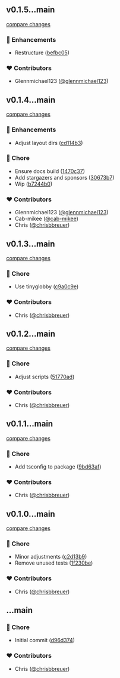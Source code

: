 
## v0.1.5...main

[compare changes](https://github.com/stacksjs/vite-plugin-layouts/compare/v0.1.5...main)

### 🚀 Enhancements

- Restructure ([befbc05](https://github.com/stacksjs/vite-plugin-layouts/commit/befbc05))

### ❤️ Contributors

- Glennmichael123 ([@glennmichael123](https://github.com/glennmichael123))

## v0.1.4...main

[compare changes](https://github.com/stacksjs/vite-plugin-layouts/compare/v0.1.4...main)

### 🚀 Enhancements

- Adjust layout dirs ([cd114b3](https://github.com/stacksjs/vite-plugin-layouts/commit/cd114b3))

### 🏡 Chore

- Ensure docs build ([1470c37](https://github.com/stacksjs/vite-plugin-layouts/commit/1470c37))
- Add stargazers and sponsors ([30673b7](https://github.com/stacksjs/vite-plugin-layouts/commit/30673b7))
- Wip ([b7244b0](https://github.com/stacksjs/vite-plugin-layouts/commit/b7244b0))

### ❤️ Contributors

- Glennmichael123 ([@glennmichael123](https://github.com/glennmichael123))
- Cab-mikee ([@cab-mikee](https://github.com/cab-mikee))
- Chris ([@chrisbbreuer](https://github.com/chrisbbreuer))

## v0.1.3...main

[compare changes](https://github.com/stacksjs/vite-plugin-layouts/compare/v0.1.3...main)

### 🏡 Chore

- Use tinyglobby ([c9a0c9e](https://github.com/stacksjs/vite-plugin-layouts/commit/c9a0c9e))

### ❤️ Contributors

- Chris ([@chrisbbreuer](https://github.com/chrisbbreuer))

## v0.1.2...main

[compare changes](https://github.com/stacksjs/vite-plugin-layouts/compare/v0.1.2...main)

### 🏡 Chore

- Adjust scripts ([51770ad](https://github.com/stacksjs/vite-plugin-layouts/commit/51770ad))

### ❤️ Contributors

- Chris ([@chrisbbreuer](https://github.com/chrisbbreuer))

## v0.1.1...main

[compare changes](https://github.com/stacksjs/vite-plugin-layouts/compare/v0.1.1...main)

### 🏡 Chore

- Add tsconfig to package ([9bd63af](https://github.com/stacksjs/vite-plugin-layouts/commit/9bd63af))

### ❤️ Contributors

- Chris ([@chrisbbreuer](https://github.com/chrisbbreuer))

## v0.1.0...main

[compare changes](https://github.com/stacksjs/vite-plugin-layouts/compare/v0.1.0...main)

### 🏡 Chore

- Minor adjustments ([c2d13b9](https://github.com/stacksjs/vite-plugin-layouts/commit/c2d13b9))
- Remove unused tests ([1f230be](https://github.com/stacksjs/vite-plugin-layouts/commit/1f230be))

### ❤️ Contributors

- Chris ([@chrisbbreuer](https://github.com/chrisbbreuer))

## ...main


### 🏡 Chore

- Initial commit ([d96d374](https://github.com/stacksjs/vite-plugin-layouts/commit/d96d374))

### ❤️ Contributors

- Chris ([@chrisbbreuer](https://github.com/chrisbbreuer))

